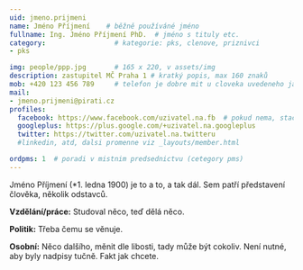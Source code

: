 ```yaml
---
uid: jmeno.prijmeni
name: Jméno Příjmení  	# běžně používáné jméno
fullname: Ing. Jméno Příjmení PhD.  # jméno s tituly etc.
category:                 # kategorie: pks, clenove, priznivci
- pks

img: people/ppp.jpg       # 165 x 220, v assets/img
description: zastupitel MČ Praha 1 # kratký popis, max 160 znaků
mob: +420 123 456 789     # telefon je dobre mit u cloveka uvedeneho jako lokalni kontakt v links.yaml
mail:
- jmeno.prijmeni@pirati.cz
profiles:
  facebook: https://www.facebook.com/uzivatel.na.fb  # pokud nema, staci smazat tuto radku
  googleplus: https://plus.google.com/+uzivatel.na.googleplus
  twitter: https://twitter.com/uzivatel.na.twitteru
  #linkedin, atd, dalsi promenne viz _layouts/member.html

ordpms: 1  # poradi v mistnim predsednictvu (cetegory pms)
---
```


Jméno Příjmení (*1. ledna 1900) je to a to, a tak dál. Sem patří představení člověka, několik odstavců.

**Vzdělání/práce:** Studoval něco, teď dělá něco.

**Politik:** Třeba čemu se věnuje.

**Osobní:** Něco dalšího, měnit dle libosti, tady může být cokoliv. Není nutné, aby byly nadpisy tučně. Fakt jak chcete.
